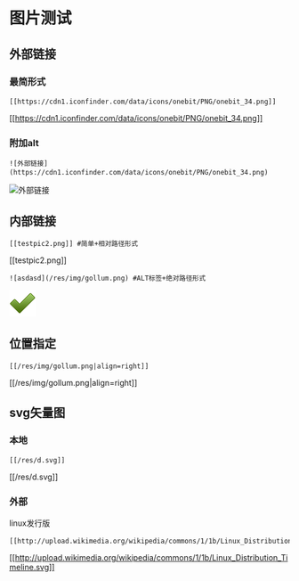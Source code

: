# 图片测试 

## 外部链接

### 最简形式

	[[https://cdn1.iconfinder.com/data/icons/onebit/PNG/onebit_34.png]]

[[https://cdn1.iconfinder.com/data/icons/onebit/PNG/onebit_34.png]]

### 附加alt

	![外部链接](https://cdn1.iconfinder.com/data/icons/onebit/PNG/onebit_34.png)

![外部链接](https://cdn1.iconfinder.com/data/icons/onebit/PNG/onebit_34.png)

## 内部链接

	
	[[testpic2.png]] #简单+相对路径形式


[[testpic2.png]]


	![asdasd](/res/img/gollum.png) #ALT标签+绝对路径形式

![asdasd](/res/img/gollum.png)

## 位置指定

	[[/res/img/gollum.png|align=right]]

[[/res/img/gollum.png|align=right]]

## svg矢量图

### 本地

	[[/res/d.svg]]

[[/res/d.svg]]

### 外部
linux发行版 

	[[http://upload.wikimedia.org/wikipedia/commons/1/1b/Linux_Distribution_Timeline.svg]]

[[http://upload.wikimedia.org/wikipedia/commons/1/1b/Linux_Distribution_Timeline.svg]]
